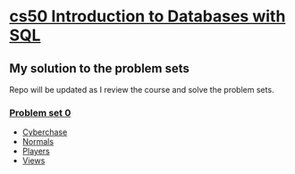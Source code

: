 # [cs50 Introduction to Databases with SQL](https://cs50.harvard.edu/python/2022/)

## My solution to the problem sets
Repo will be updated as I review the course and solve the problem sets.

### [Problem set 0](https://cs50.harvard.edu/sql/2024/psets/0/)
- [Cyberchase](/week0/cyberchase/)
- [Normals](/week0/normals/)
- [Players](/week0/players/)
- [Views](/week0/views/)
